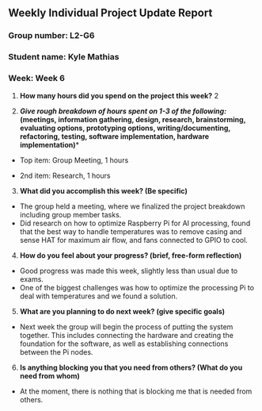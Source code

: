 ## Weekly Individual Project Update Report

### Group number: L2-G6

### Student name: Kyle Mathias

### Week: Week 6

1. **How many hours did you spend on the project this week?** 2

2. ***Give rough breakdown of hours spent on 1-3 of the following:* (meetings, information gathering, design, research, brainstorming, evaluating options, prototyping options, writing/documenting, refactoring, testing, software implementation, hardware implementation)***

- Top item: Group Meeting, 1 hours

- 2nd item: Research, 1 hours

3. **What did you accomplish this week? (Be specific)**
- The group held a meeting, where we finalized the project breakdown including group member tasks.
- Did research on how to optimize Raspberry Pi for AI processing, found that the best way to handle temperatures was to
remove casing and sense HAT for maximum air flow, and fans connected to GPIO to cool.

4. **How do you feel about your progress? (brief, free-form reflection)**
- Good progress was made this week, slightly less than usual due to exams.
- One of the biggest challenges was how to optimize the processing Pi to deal with temperatures and we found a solution.

5. **What are you planning to do next week? (give specific goals)**
- Next week the group will begin the process of putting the system together. This includes connecting the hardware and creating
the foundation for the software, as well as establishing connections between the Pi nodes.
  
6. **Is anything blocking you that you need from others? (What do you need from whom)**
- At the moment, there is nothing that is blocking me that is needed from others.
